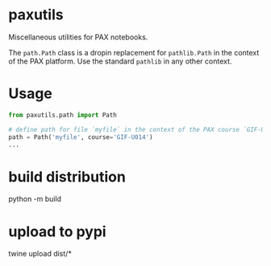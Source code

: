 # paxutils
Miscellaneous utilities for PAX notebooks.

The `path.Path` class is a dropin replacement for `pathlib.Path` in the context of the PAX platform. Use the standard `pathlib` in any other context.

# Usage
```python
from paxutils.path import Path

# define path for file `myfile` in the context of the PAX course `GIF-U014`
path = Path('myfile', course='GIF-U014')
...
```

# build distribution
python -m build

# upload to pypi
twine upload dist/*
